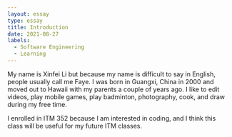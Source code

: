 ```yaml
---
layout: essay
type: essay
title: Introduction
date: 2021-08-27
labels:
  - Software Engineering
  - Learning
---
```


My name is Xinfei Li but because my name is difficult to say in English, people usually call me Faye. I was born in Guangxi, China in 2000 and moved out to Hawaii with my parents a couple of years ago. I like to edit videos, play mobile games, play badminton, photography, cook, and draw during my free time. 

I enrolled in ITM 352 because I am interested in coding, and I think this class will be useful for my future ITM classes.
